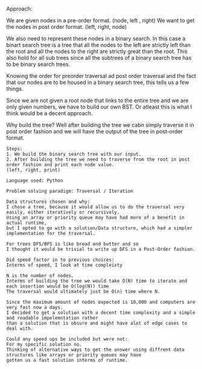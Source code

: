 Approach:

We are given nodes in a pre-order format. (node, left , right)
We want to get the nodes in post order format. (left, right, node)

We also need to represent these nodes in a binary search.
In this case a binart search tree is a tree that all the nodes to the left 
are strictly left than the root and all the nodes to the right are strictly great than the root.
This also hold for all sub trees since all the subtrees of a binary search tree has to be binary search trees.


Knowing the order for preorder traversal ad post order traversal and the fact that our nodes are to be housed in
a binary search tree, this tells us a few things. 

Since we are not given a root node that links to the entire tree and we are only given numbers, we have to build our own BST.
Or atleast this is what I think would be a decent approach.

Why build the tree? Well after building the tree we cabn simply traverse it in post order fashion and we will have the output of
the tree in post-order format.

```
Steps: 
1. We build the binary search tree with our input.
2. After building the tree we need to traverse from the root in post order fashion and print each node value. 
(left, right, print)
```

```
Language used: Python 

Problem solving paradigm: Traversal / Iteration
```

```
Data structures chosen and why:
I chose a tree, because it would allow us to do the traversal very easily, either iteratively or recursively.
Using an array or priority queue may have had more of a benefit in actual runtime, 
but I opted to go with a solution/Data structure, which had a simpler implementation for the traversal.

For trees DFS/BFS is like bread and butter and so 
I thought it would be trivial to write up DFS in a Post-Order fashion.
```

```
Did speed factor in to previous choices:
Interms of speed, I look at time compleixty

N is the number of nodes.
Interms of building the tree we would take O(N) time to iterate and each insertion would be O(log(N)) time
The traversal would ultimately just be O(n) time where N.

Since the maximum amount of nodes expected is 10,000 and computers are very fast now a days.
I decided to get a solution with a decent time complexity and a simple and readable impelemntation rather
than a solution that is obsure and might have alot of edge cases to deal with.
```

```
Could any speed ups be included but were not:
For my specific solution no.
Thinking of alternative ways to get the answer using diffrent data structures like arrays or priority queues may have
gotten us a fast solution interms of runtime.
```





